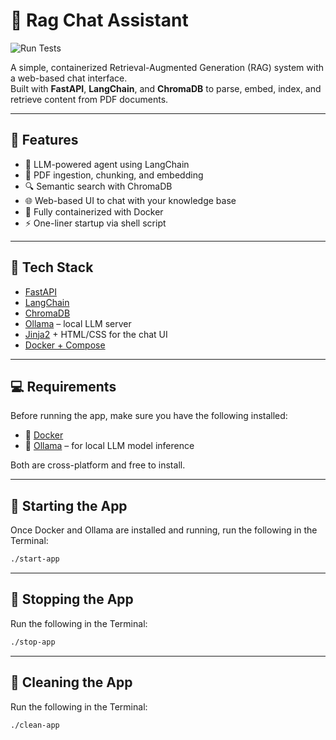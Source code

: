 # 🧠 Rag Chat Assistant

![Run Tests](https://github.com/alexanderiwoh/rag-chat-assistant/actions/workflows/test.yaml/badge.svg)

A simple, containerized Retrieval-Augmented Generation (RAG) system with a web-based chat interface.  
Built with **FastAPI**, **LangChain**, and **ChromaDB** to parse, embed, index, and retrieve content from PDF documents.

---

## 🚀 Features

- 🧠 LLM-powered agent using LangChain
- 📄 PDF ingestion, chunking, and embedding
- 🔍 Semantic search with ChromaDB
- 🌐 Web-based UI to chat with your knowledge base
- 🐳 Fully containerized with Docker
- ⚡️ One-liner startup via shell script

---

## 🧱 Tech Stack

- [FastAPI](https://fastapi.tiangolo.com/)
- [LangChain](https://www.langchain.com/)
- [ChromaDB](https://www.trychroma.com/)
- [Ollama](https://ollama.com/) – local LLM server
- [Jinja2](https://jinja.palletsprojects.com/) + HTML/CSS for the chat UI
- [Docker + Compose](https://docs.docker.com/compose/)

---

## 💻 Requirements

Before running the app, make sure you have the following installed:

- 🐳 [Docker](https://www.docker.com/products/docker-desktop)
- 🦙 [Ollama](https://ollama.com/download) – for local LLM model inference

Both are cross-platform and free to install.

---

## 🚀 Starting the App

Once Docker and Ollama are installed and running, run the following in the Terminal:

```bash
./start-app
```

---

## 🛑 Stopping the App

Run the following in the Terminal:

```bash
./stop-app
```

---

## 🧹 Cleaning the App

Run the following in the Terminal:

```bash
./clean-app
```
